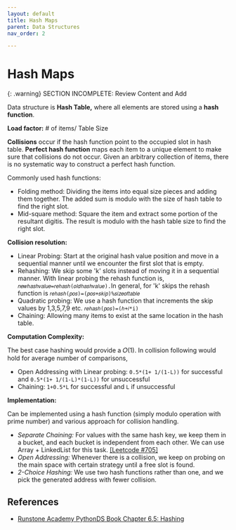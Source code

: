 ```yaml
---
layout: default
title: Hash Maps
parent: Data Structures
nav_order: 2

---
```


# Hash Maps

{: .warning}
SECTION INCOMPLETE: Review Content and Add

Data structure is **Hash Table,** where all elements are stored using a **hash function**.

**Load factor:** # of items/ Table Size

**Collisions** occur if the hash function point to the occupied slot in hash table. **Perfect hash function** maps each item to a unique element to make sure that collisions do not occur. Given an arbitrary collection of items, there is no systematic way to construct a perfect hash function.

Commonly used hash functions:

- Folding method: Dividing the items into equal size pieces and adding them together. The added sum is modulo with the size of hash table to find the right slot.
- Mid-square method: Square the item and extract some portion of the resultant digitis. The result is modulo with the hash table size to find the right slot.

**Collision resolution:**

- Linear Probing: Start at the original hash value position and move in a sequential manner until we encounter the first slot that is empty.
- Rehashing: We skip some 'k' slots instead of moving it in a sequential manner. With linear probing the rehash function is, `𝑛𝑒𝑤ℎ𝑎𝑠ℎ𝑣𝑎𝑙𝑢𝑒=𝑟𝑒ℎ𝑎𝑠ℎ(𝑜𝑙𝑑ℎ𝑎𝑠ℎ𝑣𝑎𝑙𝑢𝑒).`In general, for 'k' skips the rehash function is `𝑟𝑒ℎ𝑎𝑠ℎ(𝑝𝑜𝑠)=(𝑝𝑜𝑠+𝑠𝑘𝑖𝑝)%𝑠𝑖𝑧𝑒𝑜𝑓𝑡𝑎𝑏𝑙𝑒`
- Quadratic probing: We use a hash function that increments the skip values by 1,3,5,7,9 etc. `𝑟𝑒ℎ𝑎𝑠ℎ(𝑝𝑜𝑠)=(ℎ+𝑖*i)`
- Chaining: Allowing many items to exist at the same location in the hash table.

**Computation Complexity:**

The best case hashing would provide a 𝑂(1). In collision following would hold for average number of comparisons,

- Open Addressing with Linear probing: `0.5*(1+ 1/(1-L))` for successful and `0.5*(1+ 1/(1-L)*(1-L))` for unsuccessful
- Chaining: `1+0.5*L` for successful and `L` if unsuccessful



**Implementation:**

Can be implemented using a hash function (simply modulo operation with prime number) and various approach for collision handling.

- *Separate Chaining:* For values with the same hash key, we keep them in a bucket, and each bucket is independent from each other. We can use Array + LinkedList for this task. [[Leetcode #705]](https://leetcode.com/problems/design-hashset/)
- *Open Addressing:* Whenever there is a collision, we keep on probing on the main space with certain strategy until a free slot is found.
- *2-Choice Hashing:* We use two hash functions rather than one, and we pick the generated address with fewer collision.

## References

- [Runstone Academy PythonDS Book Chapter 6.5: Hashing](https://runestone.academy/ns/books/published/pythonds/SortSearch/toctree.htmls)
